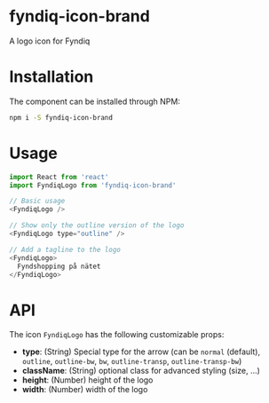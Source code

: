 # fyndiq-icon-brand

A logo icon for Fyndiq

# Installation

The component can be installed through NPM:

``` bash
npm i -S fyndiq-icon-brand
```

# Usage

``` js
import React from 'react'
import FyndiqLogo from 'fyndiq-icon-brand'

// Basic usage
<FyndiqLogo />

// Show only the outline version of the logo
<FyndiqLogo type="outline" />

// Add a tagline to the logo
<FyndiqLogo>
  Fyndshopping på nätet
</FyndiqLogo>
```

# API

The icon `FyndiqLogo` has the following customizable props:

- **type**: (String) Special type for the arrow (can be `normal` (default), `outline`, `outline-bw`, `bw`, `outline-transp`, `outline-transp-bw`)
- **className**: (String) optional class for advanced styling (size, ...)
- **height**: (Number) height of the logo
- **width**: (Number) width of the logo
